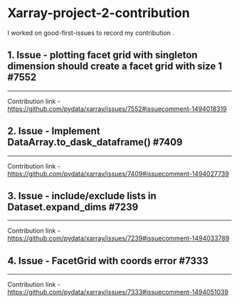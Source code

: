 # Xarray-project-2-contribution
I worked on good-first-issues to record my contribution .

## 1. Issue - plotting facet grid with singleton dimension should create a facet grid with size 1 #7552
-----------------------------------------------------

Contribution link - https://github.com/pydata/xarray/issues/7552#issuecomment-1494018319

## 2. Issue - Implement DataArray.to_dask_dataframe() #7409
-------------------------------------------------------------------

Contribution link - https://github.com/pydata/xarray/issues/7409#issuecomment-1494027739

## 3. Issue - include/exclude lists in Dataset.expand_dims #7239
---------------------------------------------------------

Contribution link - https://github.com/pydata/xarray/issues/7239#issuecomment-1494033789

## 4. Issue - FacetGrid with coords error #7333
-------------------------------------------------

Contribution link - https://github.com/pydata/xarray/issues/7333#issuecomment-1494051039

